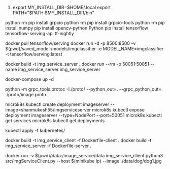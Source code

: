 1) export MY_INSTALL_DIR=$HOME/.local
export PATH="$PATH:$MY_INSTALL_DIR/bin"

python -m pip install grpcio
python -m pip install grpcio-tools
python -m pip install numpy
pip install opencv-python
Python pip install tensorflow tensorflow-serving-api tf-nightly

docker pull tensorflow/serving
docker run -d -p 8500:8500 -v $(pwd)/saved_model:/models/imgclassifier -e MODEL_NAME=imgclassifier -t tensorflow/serving:latest

docker build -t img_service_server .
docker run --rm -p 50051:50051 --name img_service_server img_service_server

docker-compose up -d

python -m grpc_tools.protoc -I./proto/ --python_out=. --grpc_python_out=. ./proto/image.proto

microk8s kubectl create deployment imageserver --image=shanmukesh55/imgserviceserver
microk8s kubectl expose deployment imageserver --type=NodePort --port=50051
microk8s kubectl get services
microk8s  kubectl get deployments

kubectl apply -f kubernetes/

docker build -t img_service_client -f Dockerfile-client .
docker build -t img_service_server -f Dockerfile-server .

docker run -v $(pwd)/data:/image_service/data img_service_client python3 src/imgServiceClient.py --host $(minikube ip) --image ./data/dog/dog1.jpg
